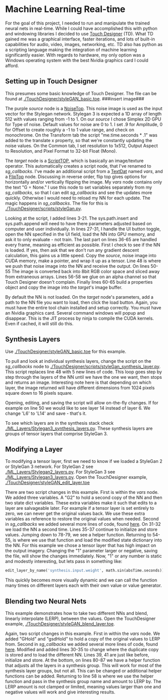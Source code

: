 # Machine Learning Real-time

For the goal of this project, I needed to run and manipulate the trained neural nets in real-time. While I could have accomplished this with python and windowing libraries I decided to use [Touch Designer](https://derivative.ca) (TD). What TD gained me was a graphical interface, faster iterations, and lots of built-in capabilities for audio, video, images, networking, etc. TD also has python as a scripting language making the integration of machine learning significantly easier. With regards to hardware, my only option was a Windows operating system with the best Nvidia graphics card I could afford.

## Setting up in Touch Designer

This presumes some basic knowledge of Touch Designer. The file can be found at [./TouchDesigner/styleGAN_basic.toe](./TouchDesigner/styleGAN_basic.toe). ###insert image###

The purple _source_ node is a [NoiseTop](https://docs.derivative.ca/Noise_TOP). This noise image is used as the input vector for the Stylegan network. Stylegan 3 is expected a 1D array of length 512 with values ranging from -1 to 1. On our _source_ I chose Simplex 2D GPU for Type of noise. Default values for noise are 0 to 1. I set .9 for Amplitude, 0 for Offset to create roughly a -1 to 1 value range, and check on monochrome. On the Transform tab the script "me.time.seconds * .1" was added to the translate x property, so that we're constantly updating the noise values. On the Common tab, I set resolution to 1x512, Output Aspect to Resolution, and Pixel Format to 32-bit Float (Mono).

The _target_ node is a [ScriptTOP](https://docs.derivative.ca/Script_TOP), which is basically an image/texture operator. This automatically creates a script node, that I've renamed to _sg\_callbacks_. I've made an additional script from a [TextDat](https://docs.derivative.ca/Text_DAT) named _vars_, and a [FlipTop](https://docs.derivative.ca/Flip_TOP) node. Discussing in reverse order, flip top gives options for horizontally and/or vertically flipping the image. My _vars_ node contains only the text "G = None." I use this node to set variables separately from my _sg\_callbacks_, so that I can edit _sg\_callbacks_ and see the updates more quickly. Otherwise I would need to reload my NN for each update. The magic happens in _sg\_callbacks_. The file for this is [./TouchDesigner/scripts/styleGan.py](./TouchDesigner/scripts/styleGan.py). 

Looking at the script, I added lines 3-21. The sys.path.insert and sys.path.append will need to have there parameters adjusted based on computer and user individually. In lines 27-31, I handle the UI button toggle, open the NN specified in the UI field, load the NN into GPU memory, and ask it to only evaluate - not train. The last part on lines 36-65 are handled every frame, meaning as efficient as possible. First I check to see if the NN is loaded. If yes, then ask that we don't run any gradient descent calculation, this gains us a little speed. Copy the _source_, noise image into CUDA memory, make a pointer, and wrap it up as a tensor. Line 48 is where we push that noise image into the NN and receive the output. On lines 50-55 The image is converted back into 8bit RGB color space and sliced away from extraneous arrays. Lines 56-58 we glue on an alpha channel so that Touch Designer doesn't complain. Finally lines 60-65 build a properties object and copy the image into the _target_'s image buffer. 

By default the NN is not loaded. On the _target_ node's parameters, add a path to the NN file you want to load, then click the load button. Again, you must have the entire tool chain installed and setup correctly.  You must have an Nvidia graphics card. Several command windows will popup and disappear. This is the JIT process by ninja to compile the CUDA kernels. Even if cached, it will still do this. 

## Synthesis Layers

Use [./TouchDesigner/styleGAN_basic.toe](./TouchDesigner/styleGAN_basic.toe) for this example.

To pull and look at individual synthesis layers, change the script on the _sg\_callbacks_ node to [./TouchDesigner/scripts/styleGan_synthesis_layer.py](./TouchDesigner/scripts/styleGan_synthesis_layer.py). This script replaces line 48 with 5 new lines of code. This loop goes step by step through the layers of the NN until we have the one we want, then stops and returns an image. Interesting note here is that depending on which layer, the image returned will have different dimensions from 1024 pixels square down to 16 pixels square.

Opening, editing, and saving the script will allow on-the-fly changes. If for example on line 50 we would like to see layer 14 instead of layer 6. We change 'L6' to 'L14' and save - that's it. 

To see which layers are in the synthesis stack check [./ML_Layers/Stylegan3_synthesis_layers.py](./ML_Layers/Stylegan3_synthesis_layers.py). These synthesis layers are groups of tensor layers that comprise StyleGan 3.

## Modifying a Layer

To modifying a tensor layer, first we need to know if we loaded a StyleGan 2 or StyleGan 3 network. For StyleGan 2 see [./ML_Layers/Stylegan2_layers.py](./ML_Layers/Stylegan2_layers.py). For StyleGan 3 see [./ML_Layers/Stylegan3_layers.py](./ML_Layers/Stylegan3_layers.py). Open the TouchDesigner example, [./TouchDesigner/styleGAN_edit_layer.toe](./TouchDesigner/styleGAN_edit_layer.toe) 

There are two script changes in this example. First is within the _vars_ node. We added three variables. A "G2" to hold a second copy of the NN and then two state dict variables. These extra variables make it such that edits to a layer are salvageable later. For example if a tensor layer is set entirely to zero, we can never get the original values back. We use these extra variables as reference to restore the original values when needed. Second in _sg\_callbacks_ we added several more lines of code, found [here](./ML_Layers/Stylegan3_edit_layers.py). On 31-32 we load the NN a second time. Lines 35-37 continue to initialize and store values. Jumping down to 78-79, we see a helper function. Returning to 54-55, is where we use that function and load the modified state dictionary into the NN. For this example we chose a tensor layer that has high impact on the output imagery. Changing the "1" parameter larger or negative, saving the file, will show the changes immediately. Now, "1" or any number is static and modestly interesting, but lets pass in something like:
```python
edit_layer_by_name('synthesis.input.weight', math.sin(absTime.seconds))
```
This quickly becomes more visually dynamic and we can call the function many times on different layers each with their own value or value generator.

## Blending two Neural Nets

This example demonstrates how to take two different NNs and blend, linearly interpolate (LERP), between the values. Open the TouchDesigner example, [./TouchDesigner/styleGAN_blend_layer.toe](./TouchDesigner/styleGAN_blend_layer.toe). 

Again, two script changes in this example. First in within the _vars_ node. We added "GHold" and "gsdHold" to hold a copy of the original values to LERP from. Second in _sg\_callbacks_ we added several more lines of code, found [here](./ML_Layers/Stylegan3_edit_layers.py). Modified and added lines 30-35 to change where the duplicate copy is stored and to load the different NN. Lines 39, 41 are just like before, initialize and store. At the bottom, on lines 80-87 we have a helper function that adjusts all the layers in a synthesis group. This will work for most of the synthesis layer groups, but not all. This can be changed or additional helper functions can be added. Returning to line 58 is where we use the helper function and pass in the synthesis group name and amount to LERP by. The LERP amount is not clamped or limited, meaning values larger than one and negative values will work and give interesting results.


